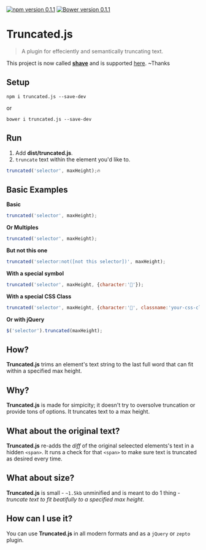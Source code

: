 [![npm version 0.1.1](https://badge.fury.io/js/truncated.js.svg)](https://www.npmjs.com/package/truncated.js)
[![Bower version 0.1.1](https://badge.fury.io/bo/truncated.js.svg)](https://github.com/yowainwright/truncated.js)

# Truncated.js



> A plugin for effeciently and semantically truncating text.

This project is now called [**shave**](https://github.com/dollarshaveclub/shave) and is supported [here](https://github.com/dollarshaveclub/shave). ~Thanks


## Setup

```terminal
npm i truncated.js --save-dev
```
or
```terminal
bower i truncated.js --save-dev
```

## Run

1. Add **dist/truncated.js**.
2. `truncate` text within the element you'd like to.

```javascript
truncated('selector', maxHeight);🔥
```

## Basic Examples

**Basic**
```javascript
truncated('selector', maxHeight);
```

**Or Multiples**
```javascript
truncated('selector', maxHeight);
```

**But not this one**
```javascript
truncated('selector:not([not this selector])', maxHeight);
```
**With a special symbol**
```javascript
truncated('selector', maxHeight, {character:'🍻'});
```

**With a special CSS Class**
```javascript
truncated('selector', maxHeight, {character:'🙌', classname:'your-css-class'});
```

**Or with jQuery**
```javascript
$('selector').truncated(maxHeight);
```

## How?

**Truncated.js** trims an element's text string to the last full word that can fit within a specified max height.

## Why?

**Truncated.js** is made for simpicity; it doesn't try to oversolve truncation or provide tons of options. It truncates text to a max height.

## What about the original text?

**Truncated.js** re-adds the _diff_ of the original seleected elements's text in a hidden `<span>`. It runs a check for that `<span>` to make sure text is truncated as desired every time.

## What about size?

**Truncated.js** is small - `~1.5kb` unminified and is meant to do 1 thing - _truncate text to fit beatifully to a specified max height_.

## How can I use it?

You can use **Truncated.js** in all modern formats and as a `jQuery` or `zepto` plugin.

